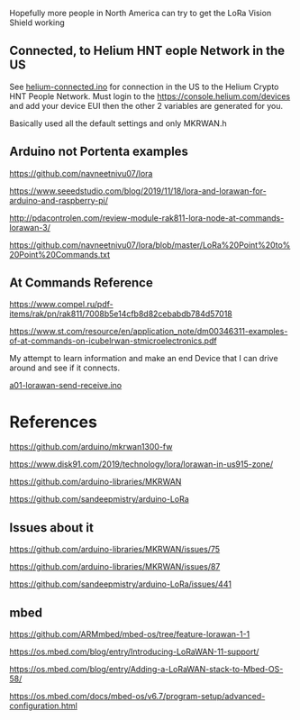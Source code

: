 Hopefully more people in North America can try to get the LoRa Vision Shield working


 ## Connected, to Helium HNT eople Network in the US
 
See [helium-connected.ino](helium-connected.ino) for connection in the US to the Helium Crypto HNT People Network. 
Must login to the https://console.helium.com/devices  and add your device EUI then the other 2 variables are generated for you.

Basically used all the default settings and only MKRWAN.h 




## Arduino not Portenta examples

https://github.com/navneetnivu07/lora


https://www.seeedstudio.com/blog/2019/11/18/lora-and-lorawan-for-arduino-and-raspberry-pi/


http://pdacontrolen.com/review-module-rak811-lora-node-at-commands-lorawan-3/


https://github.com/navneetnivu07/lora/blob/master/LoRa%20Point%20to%20Point%20Commands.txt






## At Commands Reference

https://www.compel.ru/pdf-items/rak/pn/rak811/7008b5e14cfb8d82cebabdb784d57018

https://www.st.com/resource/en/application_note/dm00346311-examples-of-at-commands-on-icubelrwan-stmicroelectronics.pdf






My attempt to learn information and make an end Device that I can drive around and see if it connects.

[a01-lorawan-send-receive.ino](a01-lorawan-send-receive.ino)


# References

https://github.com/arduino/mkrwan1300-fw

https://www.disk91.com/2019/technology/lora/lorawan-in-us915-zone/


https://github.com/arduino-libraries/MKRWAN


https://github.com/sandeepmistry/arduino-LoRa




## Issues about it

https://github.com/arduino-libraries/MKRWAN/issues/75

https://github.com/arduino-libraries/MKRWAN/issues/87


https://github.com/sandeepmistry/arduino-LoRa/issues/441



## mbed



https://github.com/ARMmbed/mbed-os/tree/feature-lorawan-1-1

https://os.mbed.com/blog/entry/Introducing-LoRaWAN-11-support/


https://os.mbed.com/blog/entry/Adding-a-LoRaWAN-stack-to-Mbed-OS-58/

https://os.mbed.com/docs/mbed-os/v6.7/program-setup/advanced-configuration.html



